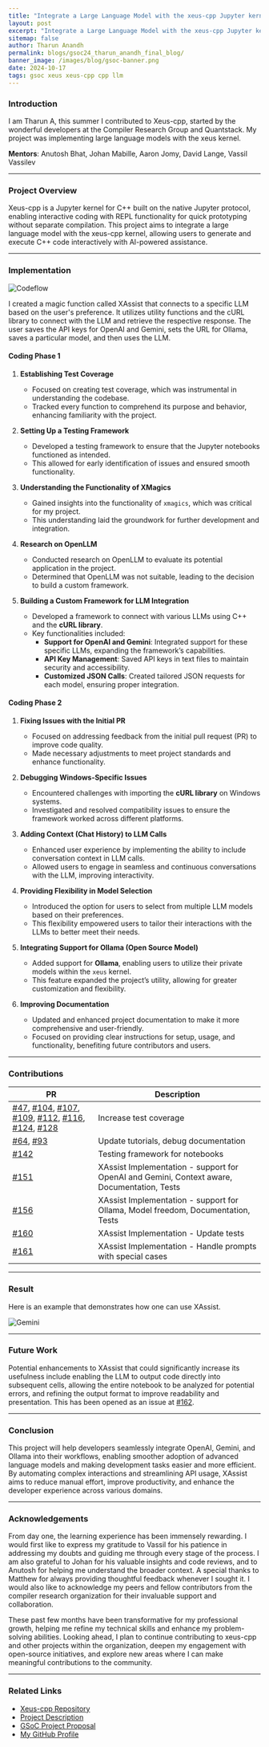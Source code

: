 ```yaml
---
title: "Integrate a Large Language Model with the xeus-cpp Jupyter kernel - Final Report"
layout: post
excerpt: "Integrate a Large Language Model with the xeus-cpp Jupyter kernel, part of Google Summer of Code 2024, aims to integrate a large langauge model into the xeus kernel for users to interactively generate and execute code."
sitemap: false
author: Tharun Anandh
permalink: blogs/gsoc24_tharun_anandh_final_blog/
banner_image: /images/blog/gsoc-banner.png
date: 2024-10-17
tags: gsoc xeus xeus-cpp cpp llm
---
```


### Introduction

I am Tharun A, this summer I contributed to Xeus-cpp, started by the wonderful developers at the Compiler Research Group and Quantstack. My project was implementing large language models with the xeus kernel.

**Mentors**: Anutosh Bhat, Johan Mabille, Aaron Jomy, David Lange, Vassil Vassilev

---

### Project Overview

Xeus-cpp is a Jupyter kernel for C++ built on the native Jupyter protocol, enabling interactive coding with REPL functionality for quick prototyping without separate compilation. This project aims to integrate a large language model with the xeus-cpp kernel, allowing users to generate and execute C++ code interactively with AI-powered assistance.

---

### Implementation

![Codeflow](/images/blog/codeflow.png)

I created a magic function called XAssist that connects to a specific LLM based on the user's preference. It utilizes utility functions and the cURL library to connect with the LLM and retrieve the respective response. The user saves the API keys for OpenAI and Gemini, sets the URL for Ollama, saves a particular model, and then uses the LLM.

#### Coding Phase 1

1. **Establishing Test Coverage**
   - Focused on creating test coverage, which was instrumental in understanding the codebase.
   - Tracked every function to comprehend its purpose and behavior, enhancing familiarity with the project.

2. **Setting Up a Testing Framework**
   - Developed a testing framework to ensure that the Jupyter notebooks functioned as intended.
   - This allowed for early identification of issues and ensured smooth functionality.

3. **Understanding the Functionality of XMagics**
   - Gained insights into the functionality of `xmagics`, which was critical for my project.
   - This understanding laid the groundwork for further development and integration.

4. **Research on OpenLLM**
   - Conducted research on OpenLLM to evaluate its potential application in the project.
   - Determined that OpenLLM was not suitable, leading to the decision to build a custom framework.

5. **Building a Custom Framework for LLM Integration**
   - Developed a framework to connect with various LLMs using C++ and the **cURL library**.
   - Key functionalities included:
     - **Support for OpenAI and Gemini**: Integrated support for these specific LLMs, expanding the framework’s capabilities.
     - **API Key Management**: Saved API keys in text files to maintain security and accessibility.
     - **Customized JSON Calls**: Created tailored JSON requests for each model, ensuring proper integration.

#### Coding Phase 2

1. **Fixing Issues with the Initial PR**
   - Focused on addressing feedback from the initial pull request (PR) to improve code quality.
   - Made necessary adjustments to meet project standards and enhance functionality.

2. **Debugging Windows-Specific Issues**
   - Encountered challenges with importing the **cURL library** on Windows systems.
   - Investigated and resolved compatibility issues to ensure the framework worked across different platforms.

3. **Adding Context (Chat History) to LLM Calls**
   - Enhanced user experience by implementing the ability to include conversation context in LLM calls.
   - Allowed users to engage in seamless and continuous conversations with the LLM, improving interactivity.

4. **Providing Flexibility in Model Selection**
   - Introduced the option for users to select from multiple LLM models based on their preferences.
   - This flexibility empowered users to tailor their interactions with the LLMs to better meet their needs.

5. **Integrating Support for Ollama (Open Source Model)**
   - Added support for **Ollama**, enabling users to utilize their private models within the `xeus` kernel.
   - This feature expanded the project’s utility, allowing for greater customization and flexibility.

6. **Improving Documentation**
   - Updated and enhanced project documentation to make it more comprehensive and user-friendly.
   - Focused on providing clear instructions for setup, usage, and functionality, benefiting future contributors and users.

---

### Contributions

| PR | Description |
|----|-------------|
| [#47](https://github.com/compiler-research/xeus-cpp/pull/47), [#104](https://github.com/compiler-research/xeus-cpp/pull/104), [#107](https://github.com/compiler-research/xeus-cpp/pull/107), [#109](https://github.com/compiler-research/xeus-cpp/pull/109), [#112](https://github.com/compiler-research/xeus-cpp/pull/112), [#116](https://github.com/compiler-research/xeus-cpp/pull/116), [#124](https://github.com/compiler-research/xeus-cpp/pull/124), [#128](https://github.com/compiler-research/xeus-cpp/pull/128) | Increase test coverage |
| [#64](https://github.com/compiler-research/xeus-cpp/pull/64), [#93](https://github.com/compiler-research/xeus-cpp/pull/93) | Update tutorials, debug documentation |
| [#142](https://github.com/compiler-research/xeus-cpp/pull/142) | Testing framework for notebooks |
| [#151](https://github.com/compiler-research/xeus-cpp/pull/151) | XAssist Implementation - support for OpenAI and Gemini, Context aware, Documentation, Tests |
| [#156](https://github.com/compiler-research/xeus-cpp/pull/156) | XAssist Implementation - support for Ollama, Model freedom, Documentation, Tests  |
| [#160](https://github.com/compiler-research/xeus-cpp/pull/160) | XAssist Implementation - Update tests  |
| [#161](https://github.com/compiler-research/xeus-cpp/pull/161) | XAssist Implementation - Handle prompts with special cases  |

---

### Result

Here is an example that demonstrates how one can use XAssist.

![Gemini](/images/blog/gemini.png)

---

### Future Work

Potential enhancements to XAssist that could significantly increase its usefulness include enabling the LLM to output code directly into subsequent cells, allowing the entire notebook to be analyzed for potential errors, and refining the output format to improve readability and presentation. This has been opened as an issue at [#162](https://github.com/compiler-research/xeus-cpp/issues/162). 

---

### Conclusion

This project will help developers seamlessly integrate OpenAI, Gemini, and Ollama into their workflows, enabling smoother adoption of advanced language models and making development tasks easier and more efficient. By automating complex interactions and streamlining API usage, XAssist aims to reduce manual effort, improve productivity, and enhance the developer experience across various domains.

---

### Acknowledgements

From day one, the learning experience has been immensely rewarding. I would first like to express my gratitude to Vassil for his patience in addressing my doubts and guiding me through every stage of the process. I am also grateful to Johan for his valuable insights and code reviews, and to Anutosh for helping me understand the broader context. A special thanks to Matthew for always providing thoughtful feedback whenever I sought it. I would also like to acknowledge my peers and fellow contributors from the compiler research organization for their invaluable support and collaboration.

These past few months have been transformative for my professional growth, helping me refine my technical skills and enhance my problem-solving abilities. Looking ahead, I plan to continue contributing to xeus-cpp and other projects within the organization, deepen my engagement with open-source initiatives, and explore new areas where I can make meaningful contributions to the community.

---

### Related Links

- [Xeus-cpp Repository](https://github.com/compiler-research/xeus-cpp)
- [Project Description](https://hepsoftwarefoundation.org/gsoc/2024/proposal_XeusCpp-LLM.html)
- [GSoC Project Proposal](/assets/docs/TharunA_GSoC_Proposal_2024-Xeus-Cpp.pdf)
- [My GitHub Profile](https://github.com/tharun571)
